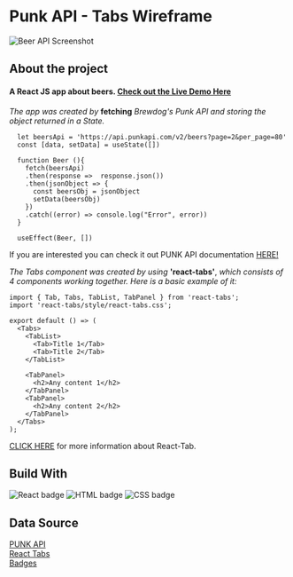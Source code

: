 # Punk API - Tabs Wireframe

![Beer API Screenshot](https://user-images.githubusercontent.com/113485644/220426526-07264f1c-36cb-48a9-be2e-7ca7dfdcee1b.jpg)

## About the project

#### A React JS app about beers. [Check out the Live Demo Here](https://rafaelirangel.github.io/tabs-api/)

*The app was created by* **fetching** *Brewdog's Punk API and storing the object returned in a State.*
```
  let beersApi = 'https://api.punkapi.com/v2/beers?page=2&per_page=80'
  const [data, setData] = useState([])
  
  function Beer (){
    fetch(beersApi)
    .then(response =>  response.json())
    .then(jsonObject => { 
      const beersObj = jsonObject
      setData(beersObj)
    })
    .catch((error) => console.log("Error", error))    
  }    

  useEffect(Beer, []) 
```   

If you are interested you can check it out PUNK API documentation [HERE!](https://punkapi.com/documentation/v2) 

*The Tabs component was created by using* **'react-tabs'**, *which consists of 4 components working together.*
*Here is a basic example of it:*
```
import { Tab, Tabs, TabList, TabPanel } from 'react-tabs';
import 'react-tabs/style/react-tabs.css';

export default () => (
  <Tabs>
    <TabList>
      <Tab>Title 1</Tab>
      <Tab>Title 2</Tab>
    </TabList>

    <TabPanel>
      <h2>Any content 1</h2>
    </TabPanel>
    <TabPanel>
      <h2>Any content 2</h2>
    </TabPanel>
  </Tabs>
);
```
[CLICK HERE](https://www.npmjs.com/package/react-tabs) for more information about React-Tab.

## Build With
![React badge](https://img.shields.io/badge/React-20232A?style=for-the-badge&logo=react&logoColor=61DAFB)
![HTML badge](https://img.shields.io/badge/HTML5-E34F26?style=for-the-badge&logo=html5&logoColor=white)
![CSS badge](https://img.shields.io/badge/CSS3-1572B6?style=for-the-badge&logo=css3&logoColor=white)

## Data Source 
[PUNK API](https://punkapi.com/documentation/v2)       
[React Tabs](https://www.npmjs.com/package/react-tabs)    
[Badges](https://github.com/alexandresanlim/Badges4-README.md-Profile)    
